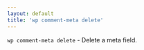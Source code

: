 ```yaml
---
layout: default
title: 'wp comment-meta delete'
---
```


`wp comment-meta delete` - Delete a meta field.



